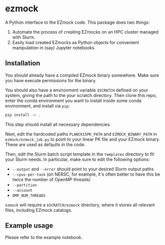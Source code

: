 # ezmock

A Python interface to the EZmock code.
This package does two things:
1. Automate the process of creating EZmocks on an HPC cluster managed with Slurm.
2. Easily load created EZmocks as Python objects for convenient manipulation in (say) Jupyter notebooks.


## Installation

You should already have a compiled EZmock binary somewhere.
Make sure you have execute permissions for the binary.

You should also have a environment variable `$SCRATCH` defined on your system,
giving the path to the your scratch directory.
Then clone this repo,
enter the conda environment you want to install inside some conda environment,
and install via `pip`:
```bash
pip install -e .
```
This step should install all necessary dependencies.

Next, edit the hardcoded paths `PLANCK15PK_PATH` and `EZMOCK_BINARY_PATH` in `ezmock/ezmock_job.py`
to point to your linear PK file
and your EZmock binary.
These are used as defaults in the code.

Then, edit the Slurm batch script template in the `templates` directory to fit
your Slurm needs.
In particular, make sure to edit the following options:
* `--output` and `--error` should point to your desired Slurm output paths
* `--cpus-per-task` (on NERSC, for example, it's often better to have this be _twice_ the number of OpenMP threads)
* `--partition`
* `--account`
* `OMP_NUM_THREADS`

`ezmock` will require a `$SCRATCH/ezmock` directory,
where it stores all relevant files,
including EZmock catalogs.


## Example usage

Please refer to the example notebook.
